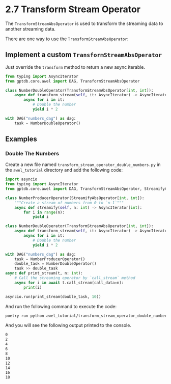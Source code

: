 # 2.7 Transform Stream Operator

The `TransformStreamAbsOperator` is used to transform the streaming data to another 
streaming data.

There are one way to use the `TransformStreamAbsOperator`:

## Implement a custom `TransformStreamAbsOperator`

Just override the `transform` method to return a new async iterable.

```python
from typing import AsyncIterator
from gptdb.core.awel import DAG, TransformStreamAbsOperator

class NumberDoubleOperator(TransformStreamAbsOperator[int, int]):
    async def transform_stream(self, it: AsyncIterator) -> AsyncIterator[int]:
        async for i in it:
            # Double the number
            yield i * 2

with DAG("numbers_dag") as dag:
    task = NumberDoubleOperator()
```

## Examples

### Double The Numbers

Create a new file named `transform_stream_operator_double_numbers.py` in the `awel_tutorial` directory and add the following code:

```python
import asyncio
from typing import AsyncIterator
from gptdb.core.awel import DAG, TransformStreamAbsOperator, StreamifyAbsOperator

class NumberProducerOperator(StreamifyAbsOperator[int, int]):
    """Create a stream of numbers from 0 to `n-1`"""
    async def streamify(self, n: int) -> AsyncIterator[int]:
        for i in range(n):
            yield i

class NumberDoubleOperator(TransformStreamAbsOperator[int, int]):
    async def transform_stream(self, it: AsyncIterator) -> AsyncIterator[int]:
        async for i in it:
            # Double the number
            yield i * 2

with DAG("numbers_dag") as dag:
    task = NumberProducerOperator()
    double_task = NumberDoubleOperator()
    task >> double_task
async def print_stream(t, n: int):
    # Call the streaming operator by `call_stream` method
    async for i in await t.call_stream(call_data=n):
        print(i)

asyncio.run(print_stream(double_task, 10))
```

And run the following command to execute the code:

```bash
poetry run python awel_tutorial/transform_stream_operator_double_numbers.py
```

And you will see the following output printed to the console.

```bash
0
2
4
6
8
10
12
14
16
18
```